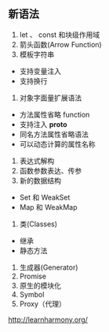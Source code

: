 ## 新语法 ##

1. let 、 const 和块级作用域
1. 箭头函数(Arrow Function)
1. 模板字符串
  - 支持变量注入
  - 支持换行
1. 对象字面量扩展语法
  - 方法属性省略 function
  - 支持注入 __proto__
  - 同名方法属性省略语法
  - 可以动态计算的属性名称
1. 表达式解构
1. 函数参数表达、传参
1. 新的数据结构
  - Set 和 WeakSet
  - Map 和 WeakMap
1. 类(Classes)
  - 继承
  - 静态方法
1. 生成器(Generator)
1. Promise
1. 原生的模块化
1. Symbol
2. Proxy（代理）


http://learnharmony.org/